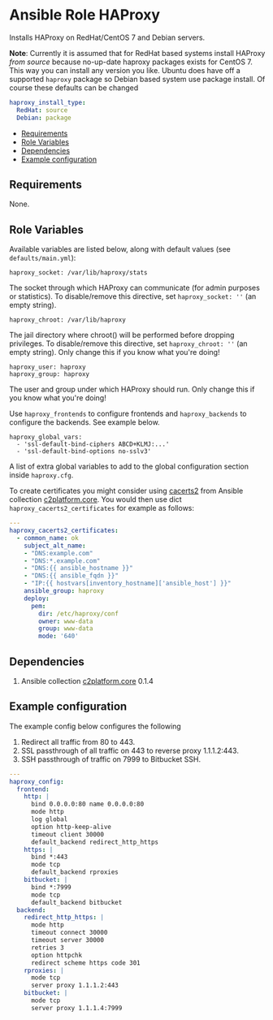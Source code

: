 # Ansible Role HAProxy

Installs HAProxy on RedHat/CentOS 7 and Debian servers.

**Note**: Currently it is assumed that for RedHat based systems install HAProxy _from source_ because no-up-date haproxy packages exists for CentOS 7. This way you can install any version you like. Ubuntu does have off a supported `haproxy` package so Debian based system use package install. Of course these defaults can be changed

```yaml
haproxy_install_type:
  RedHat: source
  Debian: package
```

<!-- MarkdownTOC levels="2,3" autolink="true" -->

- [Requirements](#requirements)
- [Role Variables](#role-variables)
- [Dependencies](#dependencies)
- [Example configuration](#example-configuration)

<!-- /MarkdownTOC -->

## Requirements

<!-- Any pre-requisites that may not be covered by Ansible itself or the role should be mentioned here. For instance, if the role uses the EC2 module, it may be a good idea to mention in this section that the boto package is required. -->

None.

## Role Variables

<!--  A description of the settable variables for this role should go here, including any variables that are in defaults/main.yml, vars/main.yml, and any variables that can/should be set via parameters to the role. Any variables that are read from other roles and/or the global scope (ie. hostvars, group vars, etc.) should be mentioned here as well. -->

Available variables are listed below, along with default values (see `defaults/main.yml`):

    haproxy_socket: /var/lib/haproxy/stats

The socket through which HAProxy can communicate (for admin purposes or statistics). To disable/remove this directive, set `haproxy_socket: ''` (an empty string).

    haproxy_chroot: /var/lib/haproxy

The jail directory where chroot() will be performed before dropping privileges. To disable/remove this directive, set `haproxy_chroot: ''` (an empty string). Only change this if you know what you're doing!

    haproxy_user: haproxy
    haproxy_group: haproxy

The user and group under which HAProxy should run. Only change this if you know what you're doing!

Use `haproxy_frontends` to configure frontends and `haproxy_backends` to configure the backends. See example below.

    haproxy_global_vars:
      - 'ssl-default-bind-ciphers ABCD+KLMJ:...'
      - 'ssl-default-bind-options no-sslv3'

A list of extra global variables to add to the global configuration section inside `haproxy.cfg`.

To create certificates you might consider using [cacerts2](https://github.com/c2platform/ansible-collection-core/tree/master/roles/cacerts2) from Ansible collection [c2platform.core](https://galaxy.ansible.com/c2platform/core). You would then use dict `haproxy_cacerts2_certificates` for example as follows:

```yaml
---
haproxy_cacerts2_certificates:
  - common_name: ok
    subject_alt_name:
    - "DNS:example.com"
    - "DNS:*.example.com"
    - "DNS:{{ ansible_hostname }}"
    - "DNS:{{ ansible_fqdn }}"
    - "IP:{{ hostvars[inventory_hostname]['ansible_host'] }}"
    ansible_group: haproxy
    deploy:
      pem:
        dir: /etc/haproxy/conf
        owner: www-data
        group: www-data
        mode: '640'
```

## Dependencies

<!--   A list of other roles hosted on Galaxy should go here, plus any details in regards to parameters that may need to be set for other roles, or variables that are used from other roles. -->

1. Ansible collection [c2platform.core](https://galaxy.ansible.com/c2platform/core) 0.1.4

## Example configuration

<!--   Including an example of how to use your role (for instance, with variables passed in as parameters) is always nice for users too: -->

The example config below configures the following
1. Redirect all traffic from 80 to 443.
2. SSL passthrough of all traffic on 443 to reverse proxy 1.1.1.2:443.
3. SSH passthrough of traffic on 7999 to Bitbucket SSH.

```yaml
---
haproxy_config:
  frontend:
    http: |
      bind 0.0.0.0:80 name 0.0.0.0:80
      mode http
      log global
      option http-keep-alive
      timeout client 30000
      default_backend redirect_http_https
    https: |
      bind *:443
      mode tcp
      default_backend rproxies
    bitbucket: |
      bind *:7999
      mode tcp
      default_backend bitbucket
  backend:
    redirect_http_https: |
      mode http
      timeout connect 30000
      timeout server 30000
      retries 3
      option httpchk
      redirect scheme https code 301
    rproxies: |
      mode tcp
      server proxy 1.1.1.2:443
    bitbucket: |
      mode tcp
      server proxy 1.1.1.4:7999
```
